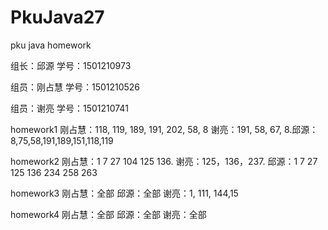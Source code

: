 # PkuJava27
pku java homework
<html>
<p>组长：邱源    学号：1501210973</p>
<p>组员：刚占慧  学号：1501210526</p>
<p>组员：谢亮    学号：1501210741</p>
<p>homework1  刚占慧：118, 119, 189, 191, 202, 58, 8  谢亮：191, 58, 67, 8.邱源：8,75,58,191,189,151,118,119   </p>
<p>homework2  刚占慧：1 7 27 104 125 136. 谢亮：125，136，237. 邱源：1 7 27 125 136 234 258 263 </p>
<p>homework3  刚占慧：全部   邱源：全部 谢亮：1, 111, 144,15 </p>
<p>homework4  刚占慧：全部   邱源：全部 谢亮：全部</p>
</html>
